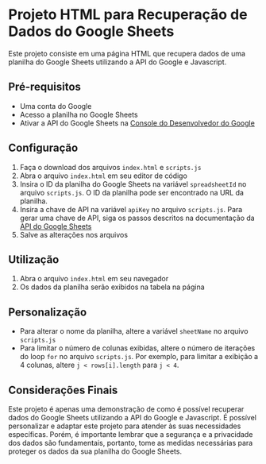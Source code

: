 # Projeto HTML para Recuperação de Dados do Google Sheets

Este projeto consiste em uma página HTML que recupera dados de uma planilha do Google Sheets utilizando a API do Google e Javascript.

## Pré-requisitos

- Uma conta do Google
- Acesso a planilha no Google Sheets
- Ativar a API do Google Sheets na [Console do Desenvolvedor do Google](https://console.developers.google.com/)

## Configuração

1. Faça o download dos arquivos `index.html` e `scripts.js`
2. Abra o arquivo `index.html` em seu editor de código
3. Insira o ID da planilha do Google Sheets na variável `spreadsheetId` no arquivo `scripts.js`. O ID da planilha pode ser encontrado na URL da planilha.
4. Insira a chave de API na variável `apiKey` no arquivo `scripts.js`. Para gerar uma chave de API, siga os passos descritos na documentação da [API do Google Sheets](https://developers.google.com/sheets/api/guides/authorizing)
5. Salve as alterações nos arquivos

## Utilização

1. Abra o arquivo `index.html` em seu navegador
2. Os dados da planilha serão exibidos na tabela na página

## Personalização

- Para alterar o nome da planilha, altere a variável `sheetName` no arquivo `scripts.js`
- Para limitar o número de colunas exibidas, altere o número de iterações do loop `for` no arquivo `scripts.js`. Por exemplo, para limitar a exibição a 4 colunas, altere `j < rows[i].length` para `j < 4`.

## Considerações Finais

Este projeto é apenas uma demonstração de como é possível recuperar dados do Google Sheets utilizando a API do Google e Javascript. É possível personalizar e adaptar este projeto para atender às suas necessidades específicas. Porém, é importante lembrar que a segurança e a privacidade dos dados são fundamentais, portanto, tome as medidas necessárias para proteger os dados da sua planilha do Google Sheets.
